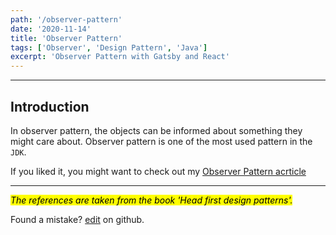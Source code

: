 ```yaml
---
path: '/observer-pattern'
date: '2020-11-14'
title: 'Observer Pattern'
tags: ['Observer', 'Design Pattern', 'Java']
excerpt: 'Observer Pattern with Gatsby and React'
---
```


***

## Introduction

In observer pattern, the objects can be informed about something they might care about. Observer pattern is one of the most used pattern in the `JDK`.

If you liked it, you might want to check out my [Observer Pattern acrticle](https://ashishkumar3.github.io/blog/observer-pattern)

***

<mark>*The references are taken from the book 'Head first design patterns'.*</mark>

Found a mistake? [edit](https://github.com/ashishkumar3/blog/blob/master/src/content/blog/observer-pattern/index.md) on github.